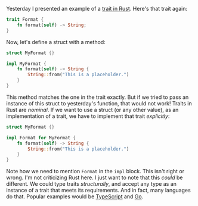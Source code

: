 Yesterday I presented an example of a [trait in Rust](/daily/2025-06-15). Here's
that trait again:

```rust
trait Format {
    fn format(self) -> String;
}
```

Now, let's define a struct with a method:

```rust
struct MyFormat {}

impl MyFormat {
	fn format(self) -> String {
		String::from("This is a placeholder.")
	}
}
```

This method matches the one in the trait exactly. But if we tried to pass an
instance of this struct to yesterday's function, that would not work! Traits in
Rust are _nominal_. If we want to use a struct (or any other value), as an
implementation of a trait, we have to implement that trait _explicitly_:

```rust
struct MyFormat {}

impl Format for MyFormat {
	fn format(self) -> String {
		String::from("This is a placeholder.")
	}
}
```

Note how we need to mention `Format` in the `impl` block. This isn't right or
wrong. I'm not criticizing Rust here. I just want to note that this _could_ be
different. We could type traits _structurally_, and accept any type as an
instance of a trait that meets its requirements. And in fact, many languages do
that. Popular examples would be [TypeScript] and [Go].

[TypeScript]: https://www.typescriptlang.org/
[Go]: https://go.dev/
